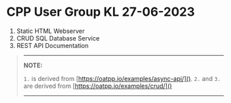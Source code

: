 # CPP User Group KL 27-06-2023

1. Static HTML Webserver
2. CRUD SQL Database Service
3. REST API Documentation

> ---
> **NOTE:**
>
> `1.` is derived from [https://oatpp.io/examples/async-api/]().
> `2.` and `3.` are derived from [https://oatpp.io/examples/crud/]()
>
> ---
